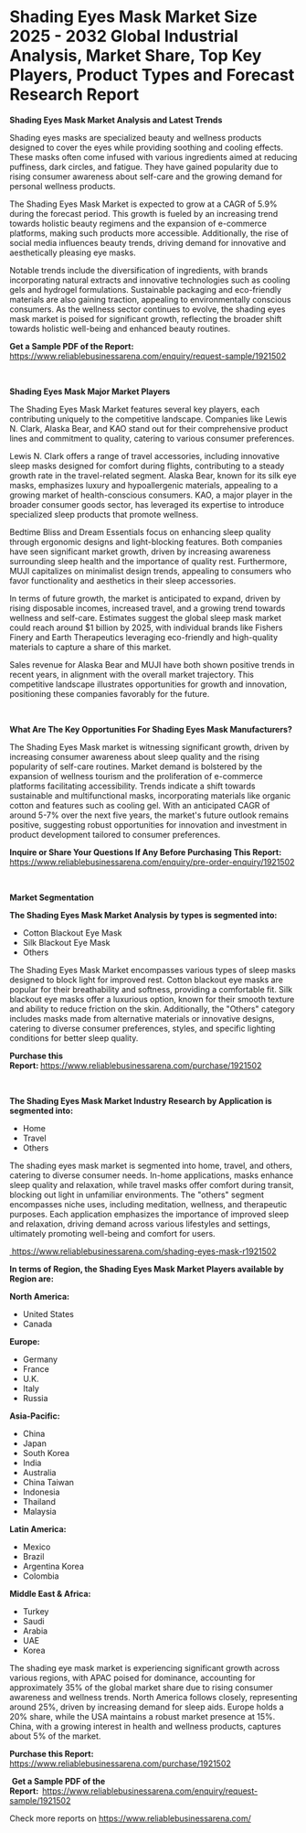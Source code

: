 <p><h1>Shading Eyes Mask Market Size 2025 - 2032 Global Industrial Analysis, Market Share, Top Key Players, Product Types and Forecast Research Report</h1></p><p><strong>Shading Eyes Mask Market Analysis and Latest Trends</strong></p>
<p><p>Shading eyes masks are specialized beauty and wellness products designed to cover the eyes while providing soothing and cooling effects. These masks often come infused with various ingredients aimed at reducing puffiness, dark circles, and fatigue. They have gained popularity due to rising consumer awareness about self-care and the growing demand for personal wellness products.</p><p>The Shading Eyes Mask Market is expected to grow at a CAGR of 5.9% during the forecast period. This growth is fueled by an increasing trend towards holistic beauty regimens and the expansion of e-commerce platforms, making such products more accessible. Additionally, the rise of social media influences beauty trends, driving demand for innovative and aesthetically pleasing eye masks.</p><p>Notable trends include the diversification of ingredients, with brands incorporating natural extracts and innovative technologies such as cooling gels and hydrogel formulations. Sustainable packaging and eco-friendly materials are also gaining traction, appealing to environmentally conscious consumers. As the wellness sector continues to evolve, the shading eyes mask market is poised for significant growth, reflecting the broader shift towards holistic well-being and enhanced beauty routines.</p></p>
<p><strong>Get a Sample PDF of the Report:&nbsp;</strong> <a href="https://www.reliablebusinessarena.com/enquiry/request-sample/1921502?utm_campaign=3559&utm_medium=2&utm_source=Github&utm_content=ia&utm_term=06042025&utm_id=shading-eyes-mask">https://www.reliablebusinessarena.com/enquiry/request-sample/1921502</a></p>
<p>&nbsp;</p>
<p><strong>Shading Eyes Mask Major Market Players</strong></p>
<p><p>The Shading Eyes Mask Market features several key players, each contributing uniquely to the competitive landscape. Companies like Lewis N. Clark, Alaska Bear, and KAO stand out for their comprehensive product lines and commitment to quality, catering to various consumer preferences. </p><p>Lewis N. Clark offers a range of travel accessories, including innovative sleep masks designed for comfort during flights, contributing to a steady growth rate in the travel-related segment. Alaska Bear, known for its silk eye masks, emphasizes luxury and hypoallergenic materials, appealing to a growing market of health-conscious consumers. KAO, a major player in the broader consumer goods sector, has leveraged its expertise to introduce specialized sleep products that promote wellness.</p><p>Bedtime Bliss and Dream Essentials focus on enhancing sleep quality through ergonomic designs and light-blocking features. Both companies have seen significant market growth, driven by increasing awareness surrounding sleep health and the importance of quality rest. Furthermore, MUJI capitalizes on minimalist design trends, appealing to consumers who favor functionality and aesthetics in their sleep accessories.</p><p>In terms of future growth, the market is anticipated to expand, driven by rising disposable incomes, increased travel, and a growing trend towards wellness and self-care. Estimates suggest the global sleep mask market could reach around $1 billion by 2025, with individual brands like Fishers Finery and Earth Therapeutics leveraging eco-friendly and high-quality materials to capture a share of this market.</p><p>Sales revenue for Alaska Bear and MUJI have both shown positive trends in recent years, in alignment with the overall market trajectory. This competitive landscape illustrates opportunities for growth and innovation, positioning these companies favorably for the future.</p></p>
<p>&nbsp;</p>
<p><strong>What Are The Key Opportunities For Shading Eyes Mask Manufacturers?</strong></p>
<p><p>The Shading Eyes Mask market is witnessing significant growth, driven by increasing consumer awareness about sleep quality and the rising popularity of self-care routines. Market demand is bolstered by the expansion of wellness tourism and the proliferation of e-commerce platforms facilitating accessibility. Trends indicate a shift towards sustainable and multifunctional masks, incorporating materials like organic cotton and features such as cooling gel. With an anticipated CAGR of around 5-7% over the next five years, the market's future outlook remains positive, suggesting robust opportunities for innovation and investment in product development tailored to consumer preferences.</p></p>
<p><strong>Inquire or Share Your Questions If Any Before Purchasing This Report:</strong> <a href="https://www.reliablebusinessarena.com/enquiry/pre-order-enquiry/1921502?utm_campaign=3559&utm_medium=2&utm_source=Github&utm_content=ia&utm_term=06042025&utm_id=shading-eyes-mask">https://www.reliablebusinessarena.com/enquiry/pre-order-enquiry/1921502</a></p>
<p>&nbsp;</p>
<p><strong>Market Segmentation</strong></p>
<p><strong>The Shading Eyes Mask Market Analysis by types is segmented into:</strong></p>
<p><ul><li>Cotton Blackout Eye Mask</li><li>Silk Blackout Eye Mask</li><li>Others</li></ul></p>
<p><p>The Shading Eyes Mask Market encompasses various types of sleep masks designed to block light for improved rest. Cotton blackout eye masks are popular for their breathability and softness, providing a comfortable fit. Silk blackout eye masks offer a luxurious option, known for their smooth texture and ability to reduce friction on the skin. Additionally, the "Others" category includes masks made from alternative materials or innovative designs, catering to diverse consumer preferences, styles, and specific lighting conditions for better sleep quality.</p></p>
<p><strong>Purchase this Report:&nbsp;</strong><a href="https://www.reliablebusinessarena.com/purchase/1921502?utm_campaign=3559&utm_medium=2&utm_source=Github&utm_content=ia&utm_term=06042025&utm_id=shading-eyes-mask">https://www.reliablebusinessarena.com/purchase/1921502</a></p>
<p>&nbsp;</p>
<p><strong>The Shading Eyes Mask Market Industry Research by Application is segmented into:</strong></p>
<p><ul><li>Home</li><li>Travel</li><li>Others</li></ul></p>
<p><p>The shading eyes mask market is segmented into home, travel, and others, catering to diverse consumer needs. In-home applications, masks enhance sleep quality and relaxation, while travel masks offer comfort during transit, blocking out light in unfamiliar environments. The "others" segment encompasses niche uses, including meditation, wellness, and therapeutic purposes. Each application emphasizes the importance of improved sleep and relaxation, driving demand across various lifestyles and settings, ultimately promoting well-being and comfort for users.</p></p>
<p><a href="https://www.reliablebusinessarena.com/shading-eyes-mask-r1921502?utm_campaign=3559&utm_medium=2&utm_source=Github&utm_content=ia&utm_term=06042025&utm_id=shading-eyes-mask">&nbsp;https://www.reliablebusinessarena.com/shading-eyes-mask-r1921502</a></p>
<p><strong>In terms of Region, the Shading Eyes Mask Market Players available by Region are:</strong></p>
<p>
    <p> <strong> North America: </strong>
        <ul>
            <li>United States</li>
            <li>Canada</li>
        </ul>
        </p> 
    <p> <strong> Europe: </strong>
        <ul>
            <li>Germany</li>
            <li>France</li>
            <li>U.K.</li>
            <li>Italy</li>
            <li>Russia</li>
        </ul>
        </p> 
    <p> <strong> Asia-Pacific: </strong>
        <ul>
            <li>China</li>
            <li>Japan</li>
            <li>South Korea</li>
            <li>India</li>
            <li>Australia</li>
            <li>China Taiwan</li>
            <li>Indonesia</li>
            <li>Thailand</li>
            <li>Malaysia</li>
        </ul>
        </p> 
    <p> <strong> Latin America: </strong>
        <ul>
            <li>Mexico</li>
            <li>Brazil</li>
            <li>Argentina Korea</li>
            <li>Colombia</li>
        </ul>
        </p> 
    <p> <strong> Middle East & Africa: </strong>
        <ul>
            <li>Turkey</li>
            <li>Saudi</li>
            <li>Arabia</li>
            <li>UAE</li>
            <li>Korea</li>
        </ul>
    </p>
    </p>
<p><p>The shading eye mask market is experiencing significant growth across various regions, with APAC poised for dominance, accounting for approximately 35% of the global market share due to rising consumer awareness and wellness trends. North America follows closely, representing around 25%, driven by increasing demand for sleep aids. Europe holds a 20% share, while the USA maintains a robust market presence at 15%. China, with a growing interest in health and wellness products, captures about 5% of the market.</p></p>
<p><strong>Purchase this Report: </strong><a href="https://www.reliablebusinessarena.com/purchase/1921502?utm_campaign=3559&utm_medium=2&utm_source=Github&utm_content=ia&utm_term=06042025&utm_id=shading-eyes-mask">https://www.reliablebusinessarena.com/purchase/1921502</a></p>
<p>&nbsp;<strong>Get a Sample PDF of the Report:&nbsp;&nbsp;</strong><a href="https://www.reliablebusinessarena.com/enquiry/request-sample/1921502?utm_campaign=3559&utm_medium=2&utm_source=Github&utm_content=ia&utm_term=06042025&utm_id=shading-eyes-mask">https://www.reliablebusinessarena.com/enquiry/request-sample/1921502</a></p>
<p><strong></strong></p>
<p>Check more reports on <a href="https://www.reliablebusinessarena.com/?utm_campaign=3559&utm_medium=2&utm_source=Github&utm_content=ia&utm_term=06042025&utm_id=shading-eyes-mask">https://www.reliablebusinessarena.com/</a></p>